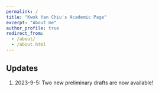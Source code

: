 ```yaml
---
permalink: /
title: "Kwok Yan Chiu's Academic Page"
excerpt: "About me"
author_profile: true
redirect_from: 
  - /about/
  - /about.html
---
```


## Updates

1. 2023-9-5: Two new preliminary drafts are now available!